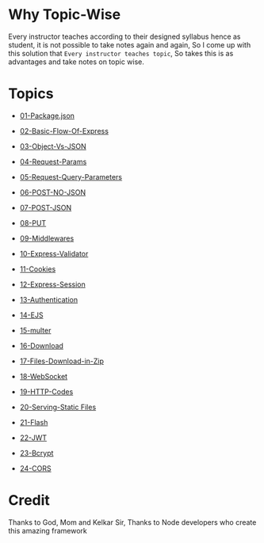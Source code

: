 # Why Topic-Wise

Every instructor teaches according to their designed syllabus hence as student, it is not possible to take notes again and again, So I come up with this solution that `Every instructor teaches topic`, So takes this is as advantages and take notes on topic wise.

# Topics

- [01-Package.json](./Topic-Wise/01-Package.json/README.md)

- [02-Basic-Flow-Of-Express](./Topic-Wise/02-Basic-Flow-Of-Express/README.md)

- [03-Object-Vs-JSON](./Topic-Wise/03-Object-Vs-JSON/README.md)

- [04-Request-Params](./Topic-Wise/04-Request-Params/README.md)

- [05-Request-Query-Parameters](./Topic-Wise/05-Request-Query-Parameters/README.md)

- [06-POST-NO-JSON](./Topic-Wise/06-POST-NO-JSON/README.md)

- [07-POST-JSON](./Topic-Wise/07-POST-JSON/README.md)          

- [08-PUT](./Topic-Wise/08-PUT/README.md)                

- [09-Middlewares](./Topic-Wise/09-Middlewares/README.md)        

- [10-Express-Validator](./Topic-Wise/10-Express-Validator/README.md)  

- [11-Cookies](./Topic-Wise/11-Cookies/README.md)            

- [12-Express-Session](./Topic-Wise/12-Express-Session/README.md)

- [13-Authentication](./Topic-Wise/13-Authentication/README.md)

- [14-EJS](./Topic-Wise/14-EJS/README.md)

- [15-multer](./Topic-Wise/15-multer/README.md)

- [16-Download](./Topic-Wise/16-Download/README.md)

- [17-Files-Download-in-Zip](./Topic-Wise/17-Files-Download-in-Zip/README.md)

- [18-WebSocket](./Topic-Wise/18-Web-Sockets/README.md)

- [19-HTTP-Codes](./Topic-Wise/19-HTTP-Codes/README.md)

- [20-Serving-Static Files](./Topic-Wise/20-Serving-Static-files/README.md)

- [21-Flash](./Topic-Wise/21-Flash/README.md)

- [22-JWT](https://www.geeksforgeeks.org/json-web-token-jwt/)

- [23-Bcrypt](https://www.geeksforgeeks.org/npm-bcrypt/)

- [24-CORS](https://www.geeksforgeeks.org/npm-cors/)

# Credit

Thanks to God, Mom and Kelkar Sir,
Thanks to Node developers who create this amazing framework
